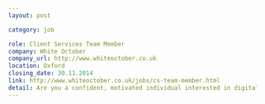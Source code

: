 ```yaml
---
layout: post

category: job

role: Client Services Team Member
company: White October
company_url: http://www.whiteoctober.co.uk
location: Oxford
closing_date: 30.11.2014
link: http://www.whiteoctober.co.uk/jobs/cs-team-member.html
detail: Are you a confident, motivated individual interested in digital and looking for a new opportunity to work in a client-facing role? We are kicking off lots of exciting work with new clients so we are looking to add another member to the Client Services Team to help with our account management.
---
```

